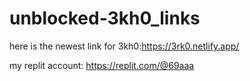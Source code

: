 # unblocked-3kh0_links
here is the newest link for 3kh0:https://3rk0.netlify.app/


my replit account: https://replit.com/@69aaa
